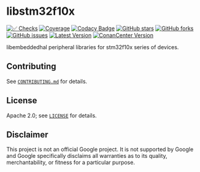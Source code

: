 # libstm32f10x

[![✅ Checks](https://github.com/libhal/libhal-stm32f10x/actions/workflows/ci.yml/badge.svg)](https://github.com/libhal/libhal-stm32f10x/actions/workflows/ci.yml)
[![Coverage](https://libhal.github.io/libhal-stm32f10x/coverage/coverage.svg)](https://libhal.github.io/libhal-stm32f10x/coverage/)
[![Codacy Badge](https://app.codacy.com/project/badge/Grade/b084e6d5962d49a9afcb275d62cd6586)](https://www.codacy.com/gh/libhal/libhal-stm32f10x/dashboard?utm_source=github.com&amp;utm_medium=referral&amp;utm_content=libhal/libhal-stm32f10x&amp;utm_campaign=Badge_Grade)
[![GitHub stars](https://img.shields.io/github/stars/libhal/libhal-stm32f10x.svg)](https://github.com/libhal/libhal-stm32f10x/stargazers)
[![GitHub forks](https://img.shields.io/github/forks/libhal/libhal-stm32f10x.svg)](https://github.com/libhal/libhal-stm32f10x/network)
[![GitHub issues](https://img.shields.io/github/issues/libhal/libhal.svg)](https://github.com/libhal/libhal/issues)
[![Latest Version](https://libhal.github.io/libhal-stm32f10x/latest_version.svg)](https://github.com/libhal/libhal-stm32f10x/blob/main/conanfile.py)
[![ConanCenter Version](https://repology.org/badge/version-for-repo/conancenter/libhal-stm32f10x.svg)](https://conan.io/center/libhal-stm32f10x)

libembeddedhal peripheral libraries for stm32f10x series of devices.

## Contributing

See [`CONTRIBUTING.md`](CONTRIBUTING.md) for details.

## License

Apache 2.0; see [`LICENSE`](LICENSE) for details.

## Disclaimer

This project is not an official Google project. It is not supported by
Google and Google specifically disclaims all warranties as to its quality,
merchantability, or fitness for a particular purpose.

